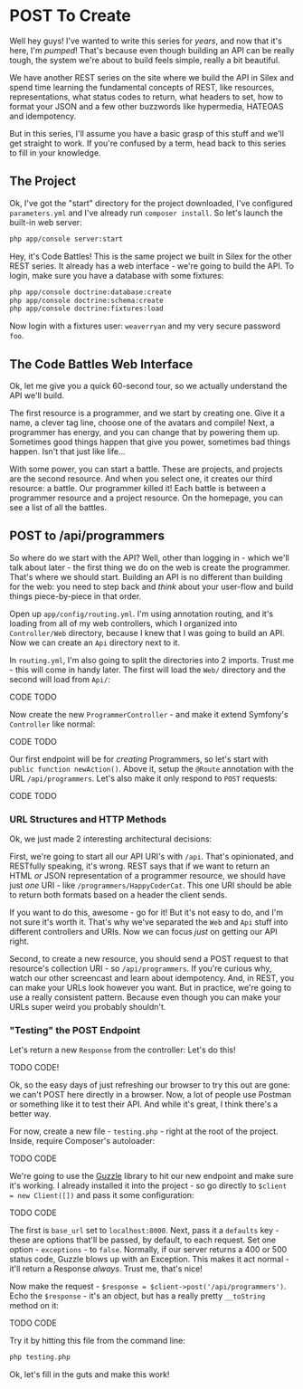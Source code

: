 # POST To Create

Well hey guys! I've wanted to write this series for *years*, and now that
it's here, I'm *pumped*! That's because even though building an API can be
really tough, the system we're about to build feels simple, really a bit
beautiful.

We have another REST series on the site where we build the API in Silex and
spend time learning the fundamental concepts of REST, like resources, representations,
what status codes to return, what headers to set, how to format your JSON
and a few other buzzwords like hypermedia, HATEOAS and idempotency.

But in this series, I'll assume you have a basic grasp of this stuff and
we'll get straight to work. If you're confused by a term, head back to
this series to fill in your knowledge.

## The Project

Ok, I've got the "start" directory for the project downloaded, I've configured
`parameters.yml` and I've already run `composer install`. So let's launch
the built-in web server:

```bash
php app/console server:start
```

Hey, it's Code Battles! This is the same project we built in Silex for the
other REST series. It already has a web interface - we're going to build
the API. To login, make sure you have a database with some fixtures:

```bash
php app/console doctrine:database:create
php app/console doctrine:schema:create
php app/console doctrine:fixtures:load
```

Now login with a fixtures user: `weaverryan` and my very secure password
`foo`.

## The Code Battles Web Interface

Ok, let me give you a quick 60-second tour, so we actually understand the
API we'll build.

The first resource is a programmer, and we start by creating one. Give it
a name, a clever tag line, choose one of the avatars and compile! Next, a
programmer has energy, and you can change that by powering them up. Sometimes
good things happen that give you power, sometimes bad things happen. Isn't
that just like life...

With some power, you can start a battle. These are projects, and projects
are the second resource. And when you select one, it creates our third resource:
a battle. Our programmer killed it! Each battle is between a programmer resource
and a project resource. On the homepage, you can see a list of all the battles.

## POST to /api/programmers

So where do we start with the API? Well, other than logging in - which we'll
talk about later - the first thing we do on the web is create the programmer.
That's where we should start. Building an API is no different than building
for the web: you need to step back and *think* about your user-flow and build
things piece-by-piece in that order.

Open up `app/config/routing.yml`. I'm using annotation routing, and it's
loading from all of my web controllers, which I organized into `Controller/Web`
directory, because I knew that I was going to build an API. Now we can create
an `Api` directory next to it.

In `routing.yml`, I'm also going to split the directories into 2 imports.
Trust me - this will come in handy later. The first will load the `Web/`
directory and the second will load from `Api/`:

CODE TODO

Now create the new `ProgrammerController` - and make it extend Symfony's
`Controller` like normal:

CODE TODO

Our first endpoint will be for *creating* Programmers, so let's start with
`public function newAction()`. Above it, setup the `@Route` annotation with
the URL `/api/programmers`. Let's also make it only respond to `POST` requests:

CODE TODO

### URL Structures and HTTP Methods

Ok, we just made 2 interesting architectural decisions:

First, we're going to start all our API URI's with `/api`. That's opinionated,
and RESTfully speaking, it's wrong. REST says that if we want to return an
HTML *or* JSON representation of a programmer resource, we should have just
*one* URI - like `/programmers/HappyCoderCat`. This one URI should be able
to return both formats based on a header the client sends.

If you want to do this, awesome - go for it! But it's not easy to do, and
I'm not sure it's worth it. That's why we've separated the `Web` and `Api`
stuff into different controllers and URIs. Now we can focus *just* on getting
our API right.

Second, to create a new resource, you should send a POST request to that
resource's collection URI - so `/api/programmers`. If you're curious why,
watch our other screencast and learn about idempotency. And, in REST, you
can make your URLs look however you want. But in practice, we're going to
use a really consistent pattern. Because even though you can make your URLs
super weird you probably shouldn't.

### "Testing" the POST Endpoint

Let's return a new `Response` from the controller: Let's do this!

TODO CODE!

Ok, so the easy days of just refreshing our browser to try this out are gone:
we can't POST here directly in a browser. Now, a lot of people use Postman
or something like it to test their API. And while it's great, I think there's
a better way.

For now, create a new file - `testing.php` - right at the root of the project.
Inside, require Composer's autoloader:

TODO CODE

We're going to use the [Guzzle](http://guzzle.readthedocs.org) library to
hit our new endpoint and make sure it's working. I already installed it into
the project - so go directly to `$client = new Client([])` and pass it some
configuration:

TODO CODE

The first is `base_url` set to `localhost:8000`. Next, pass it a `defaults`
key - these are options that'll be passed, by default, to each request.
Set one option - `exceptions` - to `false`. Normally, if our server returns
a 400 or 500 status code, Guzzle blows up with an Exception. This makes it
act normal - it'll return a Response *always*. Trust me, that's nice!

Now make the request - `$response = $client->post('/api/programmers')`. Echo
the `$response` - it's an object, but has a really pretty `__toString` method
on it:

TODO CODE

Try it by hitting this file from the command line:

```bash
php testing.php
```

Ok, let's fill in the guts and make this work!
